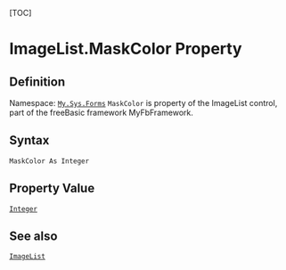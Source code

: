 [TOC]
# ImageList.MaskColor Property

## Definition
Namespace: [`My.Sys.Forms`](My.Sys.Forms.md)
`MaskColor` is property of the ImageList control, part of the freeBasic framework MyFbFramework.
## Syntax
```freeBasic
MaskColor As Integer
```
## Property Value
[`Integer`]("https://www.freebasic.net/wiki/KeyPgInteger")
## See also
[`ImageList`](ImageList.md)
